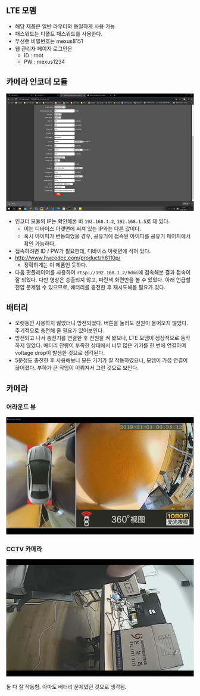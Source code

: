 ## LTE 모뎀

- 해당 제품은 일반 라우터와 동일하게 사용 가능
- 패스워드는 디폴트 패스워드를 사용한다.
- 무선랜 비밀번호는 mexus8151
- 웹 관리자 페이지 로그인은
  - ID : root
  - PW : mexus1234

## 카메라 인코더 모듈

![image-20200813101846613](image-20200813101846613.png)

- 인코더 모듈의 IP는 확인해본 바 `192.168.1.2`, `192.168.1.5`로 돼 있다.
  - 이는 디바이스 아랫면에 써져 있는 IP와는 다른 값이다.
  - 혹시 아이피가 변동되었을 경우, 공유기에 접속된 아이피를 공유기 페이지에서 확인 가능하다.
- 접속하려면 ID / PW가 필요한데, 디바이스 아랫면에 적혀 있다.
- http://www.hwcodec.com/product/h8110p/
  - 정확하게는 이 제품인 듯하다.
- 다음 팟플레이어를 사용하여 `rtsp://192.168.1.2/hdmi`에 접속해본 결과 접속이 잘 되었다. 다만 영상은 송출되지 않고, 파란색 화면만을 볼 수 있었다. 아래 언급할 전압 문제일 수 있으므로, 배터리를 충전한 후 재시도해볼 필요가 있다.

## 배터리

- 오랫동안 사용하지 않았더니 방전되었다. 버튼을 눌러도 전원이 들어오지 않았다. 주기적으로 충전해 줄 필요가 있어보인다.
- 방전되고 나서 충전기를 연결한 후 전원을 켜 봤으나, LTE 모뎀이 정상적으로 동작하지 않았다. 배터리 잔량이 부족한 상태에서 너무 많은 기기를 한 번에 연결하여 voltage drop이 발생한 것으로 생각된다.
- 5분정도 충전한 후 사용해보니 모든 기기가 잘 작동하였으나, 모뎀이 가끔 연결이 끊어졌다. 부하가 큰 작업이 이뤄져서 그런 것으로 보인다.

## 카메라

### 어라운드 뷰

![image-20200813143038055](image-20200813143038055.png)

### CCTV 카메라

![image-20200813143745510](image-20200813143745510.png)

둘 다 잘 작동함. 아마도 배터리 문제였던 것으로 생각됨.